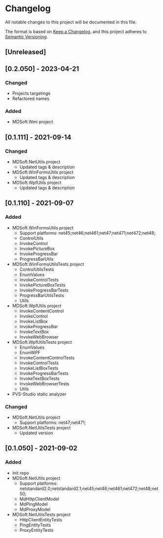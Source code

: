 # Changelog
All notable changes to this project will be documented in this file.

The format is based on [Keep a Changelog](https://keepachangelog.com/en/1.0.0/),
and this project adheres to [Semantic Versioning](https://semver.org/spec/v2.0.0.html).

## [Unreleased]

## [0.2.050] - 2023-04-21
### Changed
- Projects targetings
- Refactored names
### Added
- MDSoft.Wmi project

## [0.1.111] - 2021-09-14
### Changed
- MDSoft.NetUtils project
  - Updated tags & description
- MDSoft.WinFormsUtils project
  - Updated tags & description
- MDSoft.WpfUtils project
  - Updated tags & description

## [0.1.110] - 2021-09-07
### Added
- MDSoft.WinFormsUtils project
  - Support platforms: net45;net46;net461;net47;net471;net472;net48;
  - ControlUtils
  - InvokeControl
  - InvokePictureBox
  - InvokeProgressBar
  - ProgressBarUtils
- MDSoft.WinFormsUtilsTests project
  - ControlUtilsTests
  - EnumValues
  - InvokeControlTests
  - InvokePictureBoxTests
  - InvokeProgressBarTests
  - ProgressBarUtilsTests
  - Utils
- MDSoft.WpfUtils project
  - InvokeContentControl
  - InvokeControl
  - InvokeListBox
  - InvokeProgressBar
  - InvokeTextBox
  - InvokeWebBrowser
- MDSoft.WpfUtilsTests project
  - EnumValues
  - EnumWPF
  - InvokeContentControlTests
  - InvokeControlTests
  - InvokeListBoxTests
  - InvokeProgressBarTests
  - InvokeTextBoxTests
  - InvokeWebBrowserTests
  - Utils
- PVS-Studio static analyzer
### Changed
- MDSoft.NetUtils project
  - Support platforms: net47;net471;
- MDSoft.NetUtilsTests project
  - Updated version

## [0.1.050] - 2021-09-02
### Added
- Init repo
- MDSoft.NetUtils project
  - Support platforms: netstandard2.0;netstandard2.1;net45;net46;net461;net472;net48;net50;
  - MdHttpClientModel
  - MdPingModel
  - MdProxyModel
- MDSoft.NetUtilsTests project
  - HttpClientEntityTests
  - PingEntityTests
  - ProxyEntityTests
